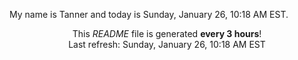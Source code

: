 My name is Tanner and today is Sunday, January 26, 10:18 AM EST.

<p align="center">This <i>README</i> file is generated <b>every 3 hours</b>!</br>Last refresh: Sunday, January 26, 10:18 AM EST<br /></p>
